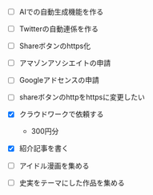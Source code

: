 


- [ ] AIでの自動生成機能を作る
- [ ] Twitterの自動連係を作る

- [ ] Shareボタンのhttps化


- [ ] アマゾンアソシエイトの申請
- [ ] Googleアドセンスの申請

- [ ] shareボタンのhttpをhttpsに変更したい

- [x] クラウドワークで依頼する
  - 300円分

- [x] 紹介記事を書く
- [ ] アイドル漫画を集める
- [ ] 史実をテーマにした作品を集める


